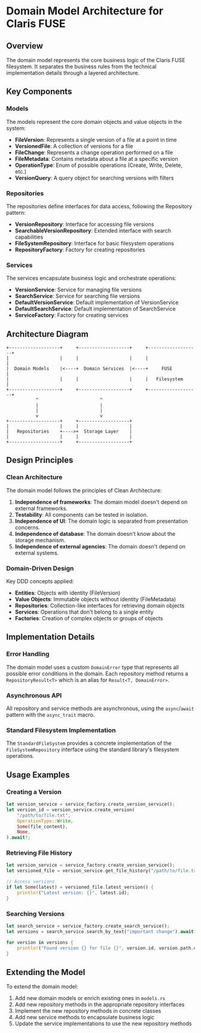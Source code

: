 # Domain Model Architecture for Claris FUSE

## Overview

The domain model represents the core business logic of the Claris FUSE filesystem. It separates the business rules from the technical implementation details through a layered architecture.

## Key Components

### Models

The models represent the core domain objects and value objects in the system:

- **FileVersion**: Represents a single version of a file at a point in time
- **VersionedFile**: A collection of versions for a file
- **FileChange**: Represents a change operation performed on a file
- **FileMetadata**: Contains metadata about a file at a specific version
- **OperationType**: Enum of possible operations (Create, Write, Delete, etc.)
- **VersionQuery**: A query object for searching versions with filters

### Repositories

The repositories define interfaces for data access, following the Repository pattern:

- **VersionRepository**: Interface for accessing file versions
- **SearchableVersionRepository**: Extended interface with search capabilities
- **FileSystemRepository**: Interface for basic filesystem operations
- **RepositoryFactory**: Factory for creating repositories

### Services

The services encapsulate business logic and orchestrate operations:

- **VersionService**: Service for managing file versions
- **SearchService**: Service for searching file versions
- **DefaultVersionService**: Default implementation of VersionService
- **DefaultSearchService**: Default implementation of SearchService
- **ServiceFactory**: Factory for creating services

## Architecture Diagram

```
+-------------------+     +-------------------+     +-------------------+
|                   |     |                   |     |                   |
|  Domain Models    |<----+  Domain Services  |<----+     FUSE          |
|                   |     |                   |     |   Filesystem      |
+-------------------+     +-------------------+     +-------------------+
           ^                       ^
           |                       |
           |                       |
           v                       v
+-------------------+     +-------------------+
|                   |     |                   |
|   Repositories    +---->+  Storage Layer    |
|                   |     |                   |
+-------------------+     +-------------------+
```

## Design Principles

### Clean Architecture

The domain model follows the principles of Clean Architecture:

1. **Independence of frameworks**: The domain model doesn't depend on external frameworks.
2. **Testability**: All components can be tested in isolation.
3. **Independence of UI**: The domain logic is separated from presentation concerns.
4. **Independence of database**: The domain doesn't know about the storage mechanism.
5. **Independence of external agencies**: The domain doesn't depend on external systems.

### Domain-Driven Design

Key DDD concepts applied:

- **Entities**: Objects with identity (FileVersion)
- **Value Objects**: Immutable objects without identity (FileMetadata)
- **Repositories**: Collection-like interfaces for retrieving domain objects
- **Services**: Operations that don't belong to a single entity
- **Factories**: Creation of complex objects or groups of objects

## Implementation Details

### Error Handling

The domain model uses a custom `DomainError` type that represents all possible error conditions in the domain. Each repository method returns a `RepositoryResult<T>` which is an alias for `Result<T, DomainError>`.

### Asynchronous API

All repository and service methods are asynchronous, using the `async`/`await` pattern with the `async_trait` macro.

### Standard Filesystem Implementation

The `StandardFileSystem` provides a concrete implementation of the `FileSystemRepository` interface using the standard library's filesystem operations.

## Usage Examples

### Creating a Version

```rust
let version_service = service_factory.create_version_service();
let version_id = version_service.create_version(
    "/path/to/file.txt",
    OperationType::Write,
    Some(file_content),
    None,
).await?;
```

### Retrieving File History

```rust
let version_service = service_factory.create_version_service();
let versioned_file = version_service.get_file_history("/path/to/file.txt").await?;

// Access versions
if let Some(latest) = versioned_file.latest_version() {
    println!("Latest version: {}", latest.id);
}
```

### Searching Versions

```rust
let search_service = service_factory.create_search_service();
let versions = search_service.search_by_text("important change").await?;

for version in versions {
    println!("Found version {} for file {}", version.id, version.path.display());
}
```

## Extending the Model

To extend the domain model:

1. Add new domain models or enrich existing ones in `models.rs`
2. Add new repository methods in the appropriate repository interfaces
3. Implement the new repository methods in concrete classes
4. Add new service methods to encapsulate business logic
5. Update the service implementations to use the new repository methods